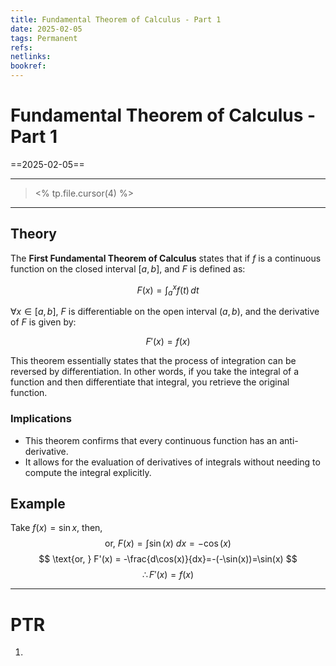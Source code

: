 ```yaml
---
title: Fundamental Theorem of Calculus - Part 1
date: 2025-02-05
tags: Permanent
refs: 
netlinks:
bookref: 
---
```

# Fundamental Theorem of Calculus - Part 1
==2025-02-05==

---
> <% tp.file.cursor(4) %>
---
## Theory
The **First Fundamental Theorem of Calculus** states that if $f$ is a continuous function on the closed interval $[a, b]$, and $F$ is defined as:

$$
F(x) = \int_a^x f(t) \, dt
$$


$\forall  x  \in [a, b]$,  $F$ is differentiable on the open interval $(a, b)$, and the derivative of $F$ is given by:

$$
F'(x) = f(x)
$$

This theorem essentially states that the process of integration can be reversed by differentiation. In other words, if you take the integral of a function and then differentiate that integral, you retrieve the original function.

### Implications

- This theorem confirms that every continuous function has an anti-derivative.
- It allows for the evaluation of derivatives of integrals without needing to compute the integral explicitly.

## Example
Take $f(x)=\sin x$,
then,
$$
\text{or, }F(x)=\int \sin (x) \text{ }dx=-\cos(x)
$$
$$
\text{or, } F'(x) = -\frac{d\cos(x)}{dx}=-(-\sin(x))=\sin(x)
$$
$$\therefore F'(x)=f(x)$$

---
# PTR

1. 